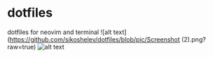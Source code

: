 # dotfiles
dotfiles for neovim and terminal
![alt text](https://github.com/sikoshelev/dotfiles/blob/pic/Screenshot (2).png?raw=true)
![alt text](https://github.com/[username]/[reponame]/blob/[branch]/image.jpg?raw=true)
